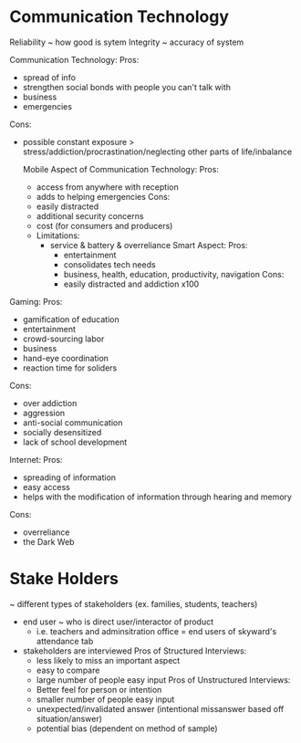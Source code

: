 # Communication Technology

Reliability ~ how good is sytem
Integrity ~ accuracy of system



Communication Technology: 
Pros:
* spread of info
* strengthen social bonds with people you can't talk with
* business 
* emergencies

Cons: 
* possible constant exposure > stress/addiction/procrastination/neglecting other parts of life/inbalance

  Mobile Aspect of Communication Technology:
  Pros:
  * access from anywhere with reception
  * adds to helping emergencies
  Cons: 
  * easily distracted 
  * additional security concerns 
  * cost (for consumers and producers)
  * Limitations: 
      * service & battery & overreliance
    Smart Aspect:
      Pros:
        * entertainment
        * consolidates tech needs
        * business, health, education, productivity, navigation
      Cons: 
        * easily distracted and addiction x100
        
Gaming:
Pros:
* gamification of education
* entertainment
* crowd-sourcing labor
* business
* hand-eye coordination
* reaction time for soliders

Cons:
* over addiction
* aggression
* anti-social communication
* socially desensitized
* lack of school development

Internet:
Pros:
* spreading of information
* easy access
* helps with the modification of information through hearing and memory

Cons:
* overreliance
* the Dark Web



# Stake Holders
~ different types of stakeholders (ex. families, students, teachers)
* end user ~ who is direct user/interactor of product
  - i.e. teachers and adminsitration office = end users of skyward's attendance tab
* stakeholders are interviewed
  Pros of Structured Interviews:
    - less likely to miss an important aspect
    - easy to compare
    - large number of people easy input
  Pros of Unstructured Interviews:
    - Better feel for person or intention
    - smaller number of people easy input
    - unexpected/invalidated answer (intentional missanswer based off situation/answer)
    - potential bias (dependent on method of sample)
 

